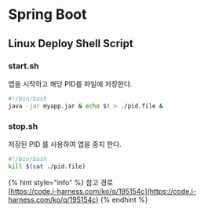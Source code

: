 # Spring Boot

## Linux Deploy Shell Script

### start.sh

앱을 시작하고 해당 PID를 파일에 저장한다.

```bash
#!/bin/bash
java -jar myapp.jar & echo $! > ./pid.file &
```

### stop.sh

저장된 PID 를 사용하여 앱을 중지 한다.

```bash
#!/bin/bash
kill $(cat ./pid.file)
```

{% hint style="info" %}
참고 경로   
[https://code.i-harness.com/ko/q/195154c](https://code.i-harness.com/ko/q/195154c)
{% endhint %}



